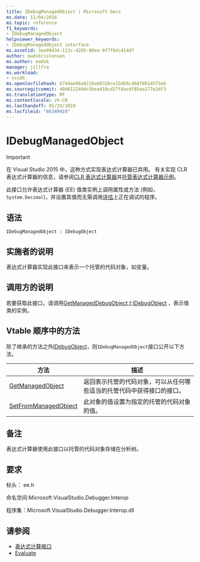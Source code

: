 ```yaml
---
title: IDebugManagedObject | Microsoft Docs
ms.date: 11/04/2016
ms.topic: reference
f1_keywords:
- IDebugManagedObject
helpviewer_keywords:
- IDebugManagedObject interface
ms.assetid: 3ae09d34-112c-4285-80ee-9f7f8dc414d7
author: madskristensen
ms.author: madsk
manager: jillfra
ms.workload:
- vssdk
ms.openlocfilehash: 6744ae98a0210a6832bce1bdb0cd68f08145f3eb
ms.sourcegitcommit: 40d612240dc5bea418cd27fdacdf85ea177e2df3
ms.translationtype: MT
ms.contentlocale: zh-CN
ms.lasthandoff: 05/29/2019
ms.locfileid: "66349419"
---
```

# <a name="idebugmanagedobject"></a>IDebugManagedObject
> [!IMPORTANT]
> 在 Visual Studio 2015 中，这种方式实现表达式计算器已弃用。 有关实现 CLR 表达式计算器的信息，请参阅[CLR 表达式计算器](https://github.com/Microsoft/ConcordExtensibilitySamples/wiki/CLR-Expression-Evaluators)并[托管表达式计算器示例](https://github.com/Microsoft/ConcordExtensibilitySamples/wiki/Managed-Expression-Evaluator-Sample)。

 此接口允许表达式计算器 (EE) 值类实例上调用属性或方法 (例如， `System.Decimal`)，并设置其值而无需调用[评估](../../../extensibility/debugger/reference/idebugfunctionobject-evaluate.md)上正在调试的程序。

## <a name="syntax"></a>语法

```
IDebugManagedObject : IDebugObject
```

## <a name="notes-for-implementers"></a>实施者的说明
 表达式计算器实现此接口来表示一个托管的代码对象，如变量。

## <a name="notes-for-callers"></a>调用方的说明
 若要获取此接口，请调用[GetManagedDebugObject](../../../extensibility/debugger/reference/idebugobject-getmanageddebugobject.md)上[IDebugObject](../../../extensibility/debugger/reference/idebugobject.md) ，表示值类的实例。

## <a name="methods-in-vtable-order"></a>Vtable 顺序中的方法
 除了继承的方法之外[IDebugObject](../../../extensibility/debugger/reference/idebugobject.md)，则`IDebugManagedObject`接口公开以下方法。

|方法|描述|
|------------|-----------------|
|[GetManagedObject](../../../extensibility/debugger/reference/idebugmanagedobject-getmanagedobject.md)|返回表示托管的代码对象，可以从任何哪些适当的托管代码中获得接口的接口。|
|[SetFromManagedObject](../../../extensibility/debugger/reference/idebugmanagedobject-setfrommanagedobject.md)|此对象的值设置为指定的托管的代码对象的值。|

## <a name="remarks"></a>备注
 表达式计算器使用此接口以托管的代码对象存储在分析树。

## <a name="requirements"></a>要求
 标头： ee.h

 命名空间:Microsoft.VisualStudio.Debugger.Interop

 程序集：Microsoft.VisualStudio.Debugger.Interop.dll

## <a name="see-also"></a>请参阅
- [表达式计算接口](../../../extensibility/debugger/reference/expression-evaluation-interfaces.md)
- [Evaluate](../../../extensibility/debugger/reference/idebugfunctionobject-evaluate.md)